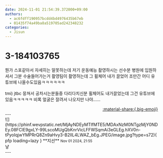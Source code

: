```yaml
---
date: 2024-11-01 21:54:39.372000+09:00
authors:
  - ac6fdff190957bcdd4bd4976435b67eb
  - 01435f74a49ba8a519705ad242348232
categories:
  - Jisun
---
```


# 3-184103765

<div class="post-container" markdown="1">
<div class="content-container md-sidebar__scrollwrap" markdown="1">

뭔가 스포같아서 자세히는 말못하는데 저기 운동예능 촬영하시는 선수분 병원에 입원하셔서 그분 수술들어가는거 촬영팀이 촬영하는데 그 휠체어 내가 끌었어 조만간 어디 유튜브에 나올수도있음ㅋㅋㅋㅋㅋㅋ<br><br>tmi) jtbc 뭉쳐서 공차시는분들중 다리다치신분 휠체어도 내가끌었는데 그건 유튜브에 있음ㅋㅋㅋㅋㅋ 비록 얼굴은 잘려서 나오지만 나야......

</div>
</div>

<div style="text-align: right;" markdown="1">
<a href="https://weverse.io/fromis9/fanpost/3-184103765" style="text-align: right;">:material-share:{.big-emoji}</a>
</div>
---

<div class="comments-container md-sidebar__scrollwrap" markdown="1">
<div class="comment" markdown="1">
<div class='id-container' markdown="1">
![](https://phinf.wevpstatic.net/MjAyNDEyMTlfMTE5/MDAxNzM0NTgzMjY0NDEy.08FClE9gxLY-99LscoMUgQbKnrVicLFFWSqmAi3eGLEg.hXV0n-tPyoIqjwYMPRrQ8Zn9aHvy3-B2llL4LWAZ_bEg.JPEG/image.jpg?type=s72){ pfp loading=lazy }
**<span class="artist">지선</span>** <small>Nov 01 2024, 21:55</small><br>
</div>
<div class='comment-body' markdown="1">
냫
</div>
</div>
</div>
---
